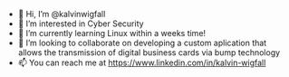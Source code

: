 - 👋 Hi, I’m @kalvinwigfall
- 👀 I’m interested in Cyber Security
- 🌱 I’m currently learning Linux within a weeks time!
- 💞️ I’m looking to collaborate on developing a custom aplication that allows the transmission of digital business cards via bump technology
- 📫 You can reach me at https://www.linkedin.com/in/kalvin-wigfall

<!---
kalvinwigfall/kalvinwigfall is a ✨ special ✨ repository because its `README.md` (this file) appears on your GitHub profile.
You can click the Preview link to take a look at your changes.
--->
